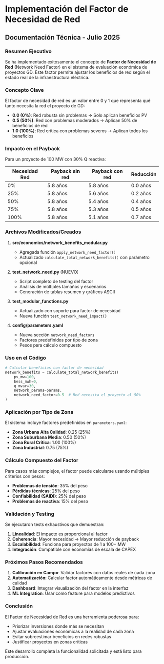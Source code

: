 # Implementación del Factor de Necesidad de Red
## Documentación Técnica - Julio 2025

### Resumen Ejecutivo

Se ha implementado exitosamente el concepto de **Factor de Necesidad de Red** (Network Need Factor) en el sistema de evaluación económica de proyectos GD. Este factor permite ajustar los beneficios de red según el estado real de la infraestructura eléctrica.

### Concepto Clave

El factor de necesidad de red es un valor entre 0 y 1 que representa qué tanto necesita la red el proyecto de GD:

- **0.0 (0%)**: Red robusta sin problemas → Solo aplican beneficios PV
- **0.5 (50%)**: Red con problemas moderados → Aplican 50% de beneficios de red
- **1.0 (100%)**: Red crítica con problemas severos → Aplican todos los beneficios

### Impacto en el Payback

Para un proyecto de 100 MW con 30% Q reactiva:

| Necesidad Red | Payback sin red | Payback con red | Reducción |
|---------------|-----------------|-----------------|-----------|
| 0%            | 5.8 años        | 5.8 años        | 0.0 años  |
| 25%           | 5.8 años        | 5.6 años        | 0.2 años  |
| 50%           | 5.8 años        | 5.4 años        | 0.4 años  |
| 75%           | 5.8 años        | 5.3 años        | 0.5 años  |
| 100%          | 5.8 años        | 5.1 años        | 0.7 años  |

### Archivos Modificados/Creados

1. **src/economics/network_benefits_modular.py**
   - Agregada función `apply_network_need_factor()`
   - Actualizado `calculate_total_network_benefits()` con parámetro opcional

2. **test_network_need.py** (NUEVO)
   - Script completo de testing del factor
   - Análisis de múltiples tamaños y escenarios
   - Generación de tablas resumen y gráficos ASCII

3. **test_modular_functions.py**
   - Actualizado con soporte para factor de necesidad
   - Nueva función `test_network_need_impact()`

4. **config/parameters.yaml**
   - Nueva sección `network_need_factors`
   - Factores predefinidos por tipo de zona
   - Pesos para cálculo compuesto

### Uso en el Código

```python
# Calcular beneficios con factor de necesidad
network_benefits = calculate_total_network_benefits(
    pv_mw=100,
    bess_mwh=0,
    q_mvar=30,
    network_params=params,
    network_need_factor=0.5  # Red necesita el proyecto al 50%
)
```

### Aplicación por Tipo de Zona

El sistema incluye factores predefinidos en `parameters.yaml`:

- **Zona Urbana Alta Calidad**: 0.25 (25%)
- **Zona Suburbana Media**: 0.50 (50%)
- **Zona Rural Crítica**: 1.00 (100%)
- **Zona Industrial**: 0.75 (75%)

### Cálculo Compuesto del Factor

Para casos más complejos, el factor puede calcularse usando múltiples criterios con pesos:

- **Problemas de tensión**: 35% del peso
- **Pérdidas técnicas**: 25% del peso
- **Confiabilidad (SAIDI)**: 25% del peso
- **Problemas de reactiva**: 15% del peso

### Validación y Testing

Se ejecutaron tests exhaustivos que demuestran:

1. **Linealidad**: El impacto es proporcional al factor
2. **Coherencia**: Mayor necesidad → Mayor reducción de payback
3. **Escalabilidad**: Funciona para proyectos de 1 a 100+ MW
4. **Integración**: Compatible con economías de escala de CAPEX

### Próximos Pasos Recomendados

1. **Calibración en Campo**: Validar factores con datos reales de cada zona
2. **Automatización**: Calcular factor automáticamente desde métricas de calidad
3. **Dashboard**: Integrar visualización del factor en la interfaz
4. **ML Integration**: Usar como feature para modelos predictivos

### Conclusión

El Factor de Necesidad de Red es una herramienta poderosa para:
- Priorizar inversiones donde más se necesitan
- Ajustar evaluaciones económicas a la realidad de cada zona
- Evitar sobreestimar beneficios en redes robustas
- Justificar proyectos en zonas críticas

Este desarrollo completa la funcionalidad solicitada y está listo para producción.